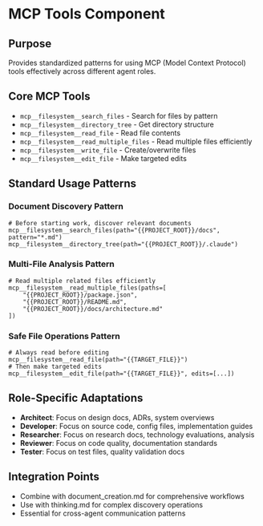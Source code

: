 # MCP Tools Component

## Purpose
Provides standardized patterns for using MCP (Model Context Protocol) tools effectively across different agent roles.

## Core MCP Tools
- `mcp__filesystem__search_files` - Search for files by pattern
- `mcp__filesystem__directory_tree` - Get directory structure
- `mcp__filesystem__read_file` - Read file contents  
- `mcp__filesystem__read_multiple_files` - Read multiple files efficiently
- `mcp__filesystem__write_file` - Create/overwrite files
- `mcp__filesystem__edit_file` - Make targeted edits

## Standard Usage Patterns

### Document Discovery Pattern
```
# Before starting work, discover relevant documents
mcp__filesystem__search_files(path="{{PROJECT_ROOT}}/docs", pattern="*.md")
mcp__filesystem__directory_tree(path="{{PROJECT_ROOT}}/.claude")
```

### Multi-File Analysis Pattern  
```
# Read multiple related files efficiently
mcp__filesystem__read_multiple_files(paths=[
    "{{PROJECT_ROOT}}/package.json",
    "{{PROJECT_ROOT}}/README.md", 
    "{{PROJECT_ROOT}}/docs/architecture.md"
])
```

### Safe File Operations Pattern
```
# Always read before editing
mcp__filesystem__read_file(path="{{TARGET_FILE}}")
# Then make targeted edits
mcp__filesystem__edit_file(path="{{TARGET_FILE}}", edits=[...])
```

## Role-Specific Adaptations
- **Architect**: Focus on design docs, ADRs, system overviews
- **Developer**: Focus on source code, config files, implementation guides  
- **Researcher**: Focus on research docs, technology evaluations, analysis
- **Reviewer**: Focus on code quality, documentation standards
- **Tester**: Focus on test files, quality validation docs

## Integration Points
- Combine with document_creation.md for comprehensive workflows
- Use with thinking.md for complex discovery operations
- Essential for cross-agent communication patterns